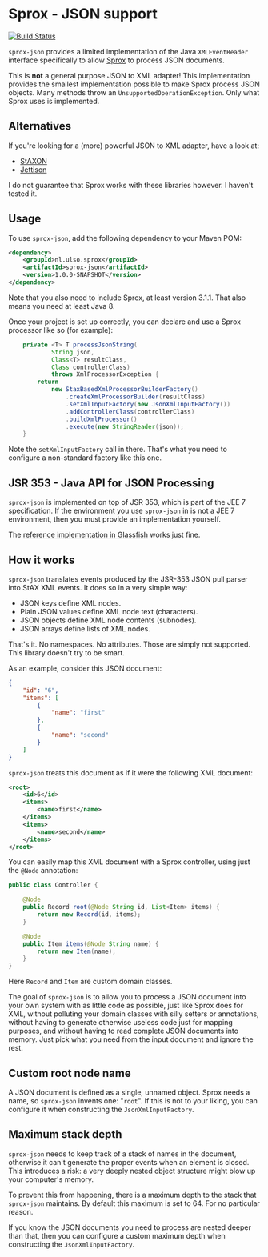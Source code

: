 # Sprox - JSON support

[![Build Status](https://travis-ci.org/voostindie/sprox-json.svg?branch=master)](https://travis-ci.org/voostindie/sprox-json)

`sprox-json` provides a limited implementation of the Java `XMLEventReader` interface specifically to allow [Sprox](https://github.com/voostindie/sprox) to process JSON documents.

This is **not** a general purpose JSON to XML adapter! This implementation provides the smallest implementation possible to make Sprox process JSON objects. Many methods throw an `UnsupportedOperationException`. Only what Sprox uses is implemented.

## Alternatives

If you're looking for a (more) powerful JSON to XML adapter, have a look at:

* [StAXON](https://github.com/beckchr/staxon)
* [Jettison](http://jettison.codehaus.org)

I do not guarantee that Sprox works with these libraries however. I haven't tested it.

## Usage

To use `sprox-json`, add the following dependency to your Maven POM:

```xml
<dependency>
    <groupId>nl.ulso.sprox</groupId>
    <artifactId>sprox-json</artifactId>
    <version>1.0.0-SNAPSHOT</version>
</dependency>
```

Note that you also need to include Sprox, at least version 3.1.1. That also means you need at least Java 8.

Once your project is set up correctly, you can declare and use a Sprox processor like so (for example):

```java
    private <T> T processJsonString(
            String json,
            Class<T> resultClass,
            Class controllerClass)
            throws XmlProcessorException {
        return
            new StaxBasedXmlProcessorBuilderFactory()
                .createXmlProcessorBuilder(resultClass)
                .setXmlInputFactory(new JsonXmlInputFactory())
                .addControllerClass(controllerClass)
                .buildXmlProcessor()
                .execute(new StringReader(json));
    }
```

Note the `setXmlInputFactory` call in there. That's what you need to configure a non-standard factory like this one.

## JSR 353 - Java API for JSON Processing

`sprox-json` is implemented on top of JSR 353, which is part of the JEE 7 specification. If the environment you use `sprox-json` in is not a JEE 7 environment, then you must provide an implementation yourself.

The [reference implementation in Glassfish](https://jsonp.java.net/download.html) works just fine.

## How it works

`sprox-json` translates events produced by the JSR-353 JSON pull parser into StAX XML events. It does so in a very simple way:

* JSON keys define XML nodes.
* Plain JSON values define XML node text (characters).
* JSON objects define XML node contents (subnodes).
* JSON arrays define lists of XML nodes.

That's it. No namespaces. No attributes. Those are simply not supported. This library doesn't try to be smart.

As an example, consider this JSON document:

```json
{
    "id": "6",
    "items": [
        {
            "name": "first"
        },
        {
            "name": "second"
        }
    ]
}
````

`sprox-json` treats this document as if it were the following XML document:

```xml
<root>
    <id>6</id>
    <items>
        <name>first</name>
    </items>
    <items>
        <name>second</name>
    </items>
</root>
```

You can easily map this XML document with a Sprox controller, using just the `@Node` annotation:

```java
public class Controller {

    @Node
    public Record root(@Node String id, List<Item> items) {
        return new Record(id, items);
    }

    @Node
    public Item items(@Node String name) {
        return new Item(name);
    }
}
```

Here `Record` and `Item` are custom domain classes.

The goal of `sprox-json` is to allow you to process a JSON document into your own system with as little code as possible, just like Sprox does for XML, without polluting your domain classes with silly setters or annotations, without having to generate otherwise useless code just for mapping purposes, and without having to read complete JSON documents into memory. Just pick what you need from the input document and ignore the rest.

## Custom root node name

A JSON document is defined as a single, unnamed object. Sprox needs a name, so `sprox-json` invents one: "`root`". If this is not to your liking, you can configure it when constructing the `JsonXmlInputFactory`.

## Maximum stack depth

`sprox-json` needs to keep track of a stack of names in the document, otherwise it can't generate the proper events when an element is closed. This introduces a risk: a very deeply nested object structure might blow up your computer's memory.

To prevent this from happening, there is a maximum depth to the stack that `sprox-json` maintains. By default this maximum is set to 64. For no particular reason.

If you know the JSON documents you need to process are nested deeper than that, then you can configure a custom maximum depth when constructing the `JsonXmlInputFactory`.

